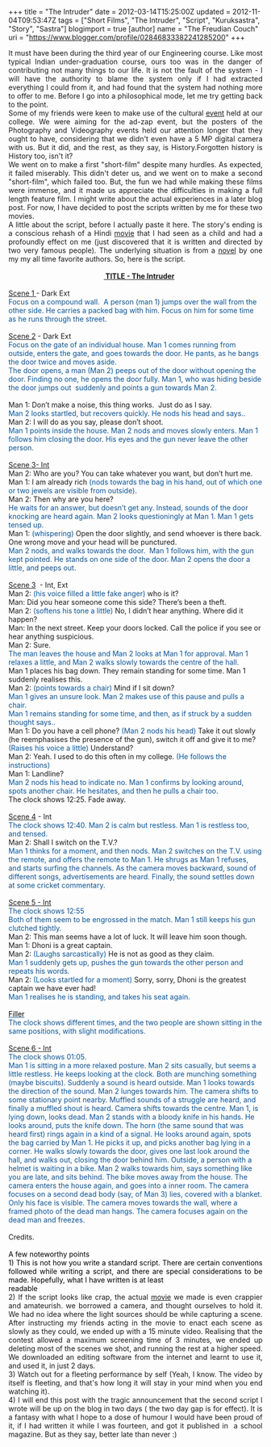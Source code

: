 +++
title = "The Intruder"
date = 2012-03-14T15:25:00Z
updated = 2012-11-04T09:53:47Z
tags = ["Short Films", "The Intruder", "Script", "Kuruksastra", "Story", "Sastra"]
blogimport = true 
[author]
	name = "The Freudian Couch"
	uri = "https://www.blogger.com/profile/02846833382241285200"
+++

<div dir="ltr" style="text-align: left;" trbidi="on">
<div style="text-align: justify;">
It must have been during the third year of our Engineering course. Like most typical Indian under-graduation course, ours too was in the danger of contributing not many things to our life. It is not the fault of the system - I will have the authority to blame the system only if I had extracted everything I could from it, and had found that the system had nothing more to offer to me. Before I go into a philosophical mode, let me try getting back to the point.</div>
<div style="text-align: justify;">
Some of my friends were keen to make use of the cultural <a href="http://www.kuruksastra.org/2012/index.php">event</a> held at our college. We were aiming for the ad-zap event, but the posters of the Photography and Videography events held our attention longer that they ought to have, considering that we didn't even have a 5 MP digital camera with us. But it did, and the rest, as they say, is History.Forgotten history is History too, isn't it?</div>
<div style="text-align: justify;">
We went on to make a first "short-film" despite many hurdles. As expected, it failed miserably. This didn't deter us, and we went on to make a second "short-film", which failed too. But, the fun we had while making these films were immense, and it made us appreciate the difficulties in making a full length feature film. I might write about the actual experiences in a later blog post. For now, I have decided to post the scripts written by me for these two movies.</div>
<div style="text-align: justify;">
A little about the script, before I actually paste it here. The story's ending is a conscious rehash of a Hindi <a href="http://www.imdb.com/title/tt0195002/">movie</a> that I had seen as a child and had a profoundly effect on me (just discovered that it is written and directed by two very famous people). The underlying situation is from a <a href="http://www.goodreads.com/book/show/921796.We_ll_Share_a_Double_Funeral">novel</a> by one my my all time favorite authors. So, here is the script.</div>
<br />
&nbsp;&nbsp;&nbsp;&nbsp;&nbsp;&nbsp;&nbsp;&nbsp;&nbsp;&nbsp;&nbsp;&nbsp;&nbsp;&nbsp;&nbsp;&nbsp;&nbsp;&nbsp;&nbsp;&nbsp;&nbsp;&nbsp;&nbsp;&nbsp;&nbsp;&nbsp;&nbsp;&nbsp;&nbsp;&nbsp;&nbsp;&nbsp;&nbsp;&nbsp;&nbsp;&nbsp;&nbsp;&nbsp;&nbsp;&nbsp;&nbsp; &nbsp; &nbsp; &nbsp;&nbsp;<b><u> TITLE - The Intruder</u></b><br />
<br />
<u>Scene 1 </u>- Dark Ext <br />
<div style="color: #0b5394;">
Focus on a compound wall.&nbsp; A person (man 1) jumps over the wall from the other side. He carries a packed bag with him. Focus on him for some time as he runs through the street.</div>
<br />
<u>Scene 2</u> - Dark Ext<br />
<div style="color: #0b5394;">
Focus on the gate of an individual house. Man 1 comes running from outside, enters the gate, and goes towards the door. He pants, as he bangs the door twice and moves aside. </div>
<div style="color: #0b5394;">
The door opens, a man (Man 2) peeps out of the door without opening the door. Finding no one, he opens the door fully. Man 1, who was hiding beside the door jumps out&nbsp; suddenly and points a gun towards Man 2.</div>
<br />
<div style="font-family: inherit;">
Man 1: Don’t make a noise, this thing works.&nbsp; Just do as I say.</div>
<div style="color: #0b5394;">
Man 2 looks startled, but recovers quickly. He nods his head and says..</div>
<div style="font-family: inherit;">
Man 2: I will do as you say, please don’t shoot.</div>
<div style="color: #0b5394;">
Man 1 points inside the house. Man 2 nods and moves slowly enters. Man 1 follows him closing the door. His eyes and the gun never leave the other person.</div>
<br />
<u>Scene 3- Int</u><br />
<div style="font-family: inherit;">
Man 2: Who are you? You can take whatever you want, but don’t hurt me.</div>
<span style="font-family: inherit;">Man 1: I am already rich</span> <span style="color: #0b5394;">(nods towards the bag in his hand, out of which one or two jewels are visible from outside)</span>. <br />
Man 2: Then why are you here? <br />
<span style="color: #0b5394;">He waits for an answer, but doesn’t get any. Instead, sounds of the door knocking are heard again. Man 2 looks questioningly at Man 1. Man 1 gets tensed up.</span><br />
Man 1: <span style="color: #0b5394;">(whispering)</span> Open the door slightly, and send whoever is there back. One wrong move and your head will be punctured. <br />
<div style="color: #0b5394;">
Man 2 nods, and walks towards the door.&nbsp; Man 1 follows him, with the gun kept pointed. He stands on one side of the door. Man 2 opens the door a little, and peeps out.</div>
<br />
<u>Scene 3</u>&nbsp; - Int, Ext<br />
Man 2: <span style="color: #0b5394;">(his voice filled a little fake anger)</span> who is it?<br />
Man: Did you hear someone come this side? There’s been a theft.<br />
Man 2: <span style="color: #0b5394;">(softens his tone a little)</span> No, I didn’t hear anything. Where did it happen?<br />
Man: In the next street. Keep your doors locked. Call the police if you see or hear anything suspicious.<br />
Man 2: Sure.<br />
<div style="color: #0b5394;">
The man leaves the house and Man 2 looks at Man 1 for approval. Man 1 relaxes a little, and Man 2 walks slowly towards the centre of the hall.</div>
Man 1 places his bag down. They remain standing for some time. Man 1 suddenly realises this. <br />
Man 2:<span style="color: #0b5394;"> (points towards a chair)</span> Mind if I sit down?<br />
<div style="color: #0b5394;">
Man 1 gives an unsure look. Man 2 makes use of this pause and pulls a chair. </div>
<div style="color: #0b5394;">
Man 1 remains standing for some time, and then, as if struck by a sudden thought says..</div>
Man 1: Do you have a cell phone? <span style="color: #0b5394;">(Man 2 nods his head)</span> Take it out slowly (he reemphasises the presence of the gun), switch it off and give it to me? <span style="color: #0b5394;">(Raises his voice a little)</span> Understand?<br />
Man 2: Yeah. I used to do this often in my college.<span style="color: #0b5394;"> (He follows the instructions)</span><br />
Man 1: Landline?<br />
<div style="color: #0b5394;">
Man 2 nods his head to indicate no. Man 1 confirms by looking around, spots another chair. He hesitates, and then he pulls a chair too.</div>
The clock shows 12:25. Fade away.<br />
<br />
<u>Scene 4</u> - Int<br />
<div style="color: #0b5394;">
The clock shows 12:40. Man 2 is calm but restless. Man 1 is restless too, and tensed. </div>
Man 2: Shall I switch on the T.V.?<br />
<div style="color: #0b5394;">
Man 1 thinks for a moment, and then nods. Man 2 switches on the T.V. using the remote, and offers the remote to Man 1. He shrugs as Man 1 refuses, and starts surfing the channels. As the camera moves backward, sound of different songs, advertisements are heard. Finally, the sound settles down at some cricket commentary.</div>
<br />
<u>Scene 5 - Int</u> <br />
<div style="color: #0b5394;">
The clock shows 12:55</div>
<div style="color: #0b5394;">
Both of them seem to be engrossed in the match. Man 1 still keeps his gun clutched tightly. </div>
Man 2: This man seems have a lot of luck. It will leave him soon though.<br />
Man 1: Dhoni is a great captain.<br />
Man 2: <span style="color: #0b5394;">(Laughs sarcastically)</span> He is not as good as they claim.<br />
<div style="color: #0b5394;">
Man 1 suddenly gets up, pushes the gun towards the other person and repeats his words.</div>
Man 2:<span style="color: #0b5394;"> (Looks startled for a moment)</span> Sorry, sorry, Dhoni is the greatest captain we have ever had!<br />
<div style="color: #0b5394;">
Man 1 realises he is standing, and takes his seat again.</div>
<div style="color: #0b5394;">
<u><span style="color: black;"><br /></span></u></div>
<div style="color: #0b5394;">
<u><span style="color: black;">Filler</span></u> </div>
<div style="color: #0b5394;">
The clock shows different times, and the two people are shown sitting in the same positions, with slight modifications.</div>
<br />
<u>Scene 6 - Int</u> <br />
<div style="color: #0b5394;">
The clock shows 01:05.</div>
<div style="color: #0b5394;">
Man 1 is sitting in a more relaxed posture. Man 2 sits casually, but seems a little restless. He keeps looking at the clock. Both are munching something (maybe biscuits). Suddenly a sound is heard outside. Man 1 looks towards the direction of the sound. Man 2 lunges towards him. The camera shifts to some stationary point nearby. Muffled sounds of a struggle are heard, and finally a muffled shout is heard. Camera shifts towards the centre. Man 1, is lying down, looks dead. Man 2 stands with a bloody knife in his hands. He looks around, puts the knife down. The horn (the same sound that was heard first) rings again in a kind of a signal. He looks around again, spots the bag carried by Man 1. He picks it up, and picks another bag lying in a corner. He walks slowly towards the door, gives one last look around the hall, and walks out, closing the door behind him. Outside, a person with a helmet is waiting in a bike. Man 2 walks towards him, says something like you are late, and sits behind. The bike moves away from the house. The camera enters the house again, and goes into a inner room. The camera focuses on a second dead body (say, of Man 3) lies, covered with a blanket. Only his face is visible. The camera moves towards the wall, where a framed photo of the dead man hangs. The camera focuses again on the dead man and freezes.</div>
<br />
Credits.<br />
<br />
<div style="font-family: inherit; text-align: justify;">
<span style="color: black;">A few noteworthy points</span></div>
<div style="font-family: inherit; text-align: justify;">
<span style="color: black;">1) This is not how you write a standard script. There are certain conventions followed while writing a script, and there are special considerations to be made. Hopefully, what I have written is at least</span></div>
<div style="font-family: inherit; text-align: justify;">
<span style="color: black;">readable&nbsp;</span> </div>
<div style="font-family: inherit; text-align: justify;">
2) If the script looks like crap, the actual <a href="http://www.youtube.com/watch?v=mkOScmpG3_w">movie</a> we made is even crappier and amateurish. we borrowed a camera, and thought ourselves to hold it. We had no idea where the light sources should be while capturing a scene. After instructing my friends acting in the movie to enact each scene as slowly as they could, we ended up with a 15 minute video. Realising that the contest allowed a maximum screening time of 3 minutes, we ended up deleting most of the scenes we shot, and running the rest at a higher speed. We downloaded an editing software from the internet and learnt to use it, and used it, in just 2 days.</div>
<div style="font-family: inherit; text-align: justify;">
3) Watch out for a fleeting performance by self (Yeah, I know. The video by itself is fleeting, and that's how long it will stay in your mind when you end watching it).</div>
<div style="font-family: inherit; text-align: justify;">
4) I will end this post with the tragic announcement that the second script I wrote will be up on the blog in two days ( the two day gap is for effect). It is a fantasy with what I hope to a dose of humour I would have been proud of it, if I had written it while I was fourteen, and got it published in&nbsp; a school magazine. But as they say, better late than never :)</div>
<br /></div>

